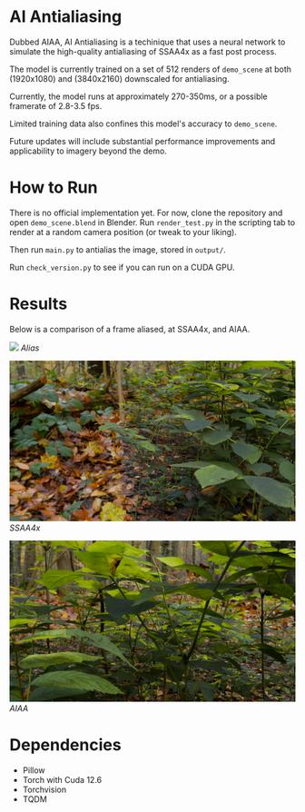 # AI Antialiasing

Dubbed AIAA, AI Antialiasing is a techinique that uses a neural network to simulate the high-quality antialiasing of SSAA4x as a fast post process.

The model is currently trained on a set of 512 renders of ```demo_scene``` at both (1920x1080) and (3840x2160) downscaled for antialiasing.

Currently, the model runs at approximately 270-350ms, or a possible framerate of 2.8-3.5 fps.

Limited training data also confines this model's accuracy to ```demo_scene```.

Future updates will include substantial performance improvements and applicability to imagery beyond the demo.

# How to Run

There is no official implementation yet. For now, clone the repository and open ```demo_scene.blend``` in Blender. Run ```render_test.py``` in the scripting tab to render at a random camera position (or tweak to your liking).

Then run ```main.py``` to antialias the image, stored in ```output/```.

Run ```check_version.py``` to see if you can run on a CUDA GPU.

# Results

Below is a comparison of a frame aliased, at SSAA4x, and AIAA.

![](output/test/test.png)
*Alias*

![](renders/antialias/demo_scene_frame0000_antialias.png)
*SSAA4x*

![](output/result/result.png)
*AIAA*

# Dependencies

- Pillow
- Torch with Cuda 12.6
- Torchvision
- TQDM